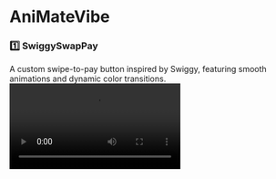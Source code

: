 # AniMateVibe

### 1️⃣ SwiggySwapPay  
A custom swipe-to-pay button inspired by Swiggy, featuring smooth animations and dynamic color transitions.  
![SwiggySwapPay Demo](swiggy_swap_pay.mp4) 
